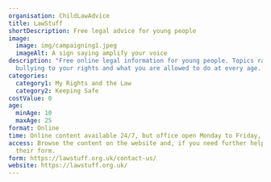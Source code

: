 ```yaml
---
organisation: ChildLawAdvice
title: LawStuff
shortDescription: Free legal advice for young people
image:
  image: img/campaigning1.jpeg
  imageAlt: A sign saying amplify your voice
description: "Free online legal information for young people. Topics range from
  bullying to your rights and what you are allowed to do at every age. "
categories:
  category1: My Rights and the Law
  category2: Keeping Safe
costValue: 0
age:
  minAge: 10
  maxAge: 25
format: Online
time: Online content available 24/7, but office open Monday to Friday, 8am-6pm.
access: Browse the content on the website and, if you need further help, fill in
  their form.
form: https://lawstuff.org.uk/contact-us/
website: https://lawstuff.org.uk/
---
```

